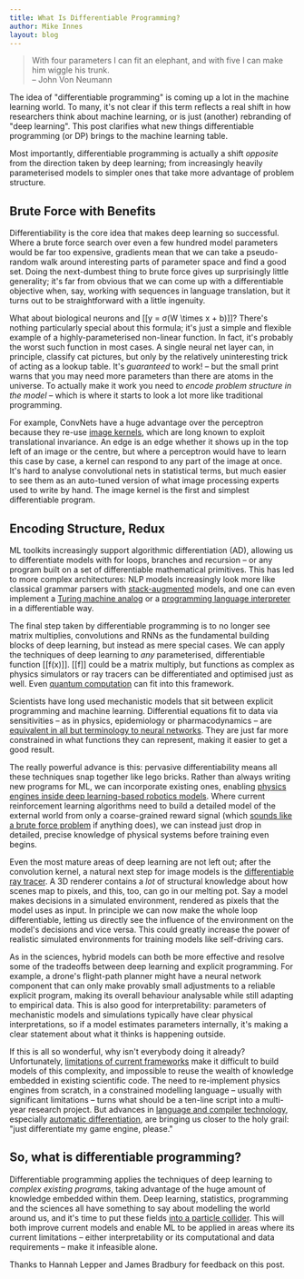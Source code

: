 ```yaml
---
title: What Is Differentiable Programming?
author: Mike Innes
layout: blog
---
```


> With four parameters I can fit an elephant, and with five I can make him wiggle his trunk. <br>– John Von Neumann

The idea of "differentiable programming" is coming up a lot in the machine learning world. To many, it's not clear if this term reflects a real shift in how researchers think about machine learning, or is just (another) rebranding of "deep learning". This post clarifies what new things differentiable programming (or DP) brings to the machine learning table.

Most importantly, differentiable programming is actually a shift _opposite_ from the direction taken by deep learning; from increasingly heavily parameterised models to simpler ones that take more advantage of problem structure.


## Brute Force with Benefits

Differentiability is the core idea that makes deep learning so successful. Where a brute force search over even a few hundred model parameters would be far too expensive, gradients mean that we can take a pseudo-random walk around interesting parts of parameter space and find a good set. Doing the next-dumbest thing to brute force gives up surprisingly little generality; it's far from obvious that we can come up with a differentiable objective when, say, working with sequences in language translation, but it turns out to be straightforward with a little ingenuity.

What about biological neurons and [[y = σ(W \times x + b)]]? There's nothing particularly special about this formula; it's just a simple and flexible example of a highly-parameterised non-linear function. In fact, it's probably the worst such function in most cases. A single neural net layer can, in principle, classify cat pictures, but only by the relatively uninteresting trick of acting as a lookup table. It's _guaranteed_ to work! – but the small print warns that you may need more parameters than there are atoms in the universe. To actually make it work you need to *encode problem structure in the model* – which is where it starts to look a lot more like traditional programming.

For example, ConvNets have a huge advantage over the perceptron because they re-use [image kernels](https://en.wikipedia.org/wiki/Kernel_(image_processing)), which are long known to exploit translational invariance. An edge is an edge whether it shows up in the top left of an image or the centre, but where a perceptron would have to learn this case by case, a kernel can respond to any part of the image at once. It's hard to analyse convolutional nets in statistical terms, but much easier to see them as an auto-tuned version of what image processing experts used to write by hand. The image kernel is the first and simplest differentiable program.


## Encoding Structure, Redux

ML toolkits increasingly support algorithmic differentiation (AD), allowing us to differentiate models with for loops, branches and recursion – or any program built on a set of differentiable mathematical primitives. This has led to more complex architectures: NLP models increasingly look more like classical grammar parsers with [stack-augmented](https://arxiv.org/abs/1603.06021) models, and one can even implement a [Turing machine analog](https://arxiv.org/pdf/1410.5401.pdf) or a [programming language interpreter](https://arxiv.org/abs/1605.06640) in a differentiable way.

The final step taken by differentiable programming is to no longer see matrix multiplies, convolutions and RNNs as the fundamental building blocks of deep learning, but instead as mere special cases. We can apply the techniques of deep learning to *any* parameterised, differentiable function [[f(x)]]. [[f]] could be a matrix multiply, but functions as complex as physics simulators or ray tracers can be differentiated and optimised just as well. Even [quantum computation](https://arxiv.org/abs/1803.00745) can fit into this framework.

Scientists have long used mechanistic models that sit between explicit programming and machine learning. Differential equations fit to data via sensitivities – as in physics, epidemiology or pharmacodynamics – are [equivalent in all but terminology to neural networks](https://julialang.org/blog/2019/01/fluxdiffeq). They are just far more constrained in what functions they can represent, making it easier to get a good result.

The really powerful advance is this: pervasive differentiability means all these techniques snap together like lego bricks. Rather than always writing new programs for ML, we can incorporate existing ones, enabling [physics engines inside deep learning-based robotics models](https://arxiv.org/abs/1611.01652). Where current reinforcement learning algorithms need to build a detailed model of the external world from only a coarse-grained reward signal (which [sounds like a brute force problem](https://twitter.com/emilecontal/status/1089011610566385664) if anything does), we can instead just drop in detailed, precise knowledge of physical systems before training even begins.

Even the most mature areas of deep learning are not left out; after the convolution kernel, a natural next step for image models is the [differentiable ray tracer](https://people.csail.mit.edu/tzumao/diffrt/). A 3D renderer contains a *lot* of structural knowledge about how scenes map to pixels, and this, too, can go in our melting pot. Say a model makes decisions in a simulated environment, rendered as pixels that the model uses as input. In principle we can now make the whole loop differentiable, letting us directly see the influence of the environment on the model's decisions and vice versa. This could greatly increase the power of realistic simulated environments for training models like self-driving cars.

As in the sciences, hybrid models can both be more effective and resolve some of the tradeoffs between deep learning and explicit programming. For example, a drone's flight-path planner might have a neural network component that can only make provably small adjustments to a reliable explicit program, making its overall behaviour analysable while still adapting to empirical data. This is also good for interpretability: parameters of mechanistic models and simulations typically have clear physical interpretations, so if a model estimates parameters internally, it's making a clear statement about what it thinks is happening outside.

If this is all so wonderful, why isn't everybody doing it already? Unfortunately, [limitations of current frameworks](https://julialang.org/blog/2017/12/ml&pl) make it difficult to build models of this complexity, and impossible to reuse the wealth of knowledge embedded in existing scientific code. The need to re-implement physics engines from scratch, in a constrained modelling language – usually with significant limitations – turns what should be a ten-line script into a multi-year research project. But advances in [language and compiler technology](https://julialang.org/blog/2018/12/ml-language-compiler), especially [automatic differentiation](https://arxiv.org/abs/1810.07951), are bringing us closer to the holy grail: "just differentiate my game engine, please."


## So, what is differentiable programming?

Differentiable programming applies the techniques of deep learning to *complex existing programs*, taking advantage of the huge amount of knowledge embedded within them. Deep learning, statistics, programming and the sciences all have something to say about modelling the world around us, and it's time to put these fields [into a particle collider](https://arxiv.org/pdf/1702.00748.pdf). This will both improve current models and enable ML to be applied in areas where its current limitations – either interpretability or its computational and data requirements – make it infeasible alone.

<div class="attrib">Thanks to Hannah Lepper and James Bradbury for feedback on this post.</div>
